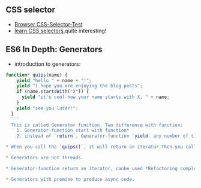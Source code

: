 ## CSS selector
  * [Browser CSS-Selector-Test](http://css4-selectors.com/browser-selector-test/)
  * [learn CSS selectors](https://flukeout.github.io),quite interesting!

## ES6 In Depth: Generators
  * introduction to generators:
  ```javascript
  function* quips(name) {
	  yield "hello " + name + "!";
	  yield "i hope you are enjoying the blog posts";
	  if (name.startsWith("X")) {
	    yield "it's cool how your name starts with X, " + name;
	  }
	  yield "see you later!";
	}
	```
	This is called Generator function. Two difference with function:
	  1. Generator-function start with function*
	  2. instead of `return`, Generator-function `yield` any number of times
  
  * When you call the `quips()`, it will return an iterator.Then you call iterator.next()method,the function call thaws itself out and runs until it reaches the next yield expression. And paused.

  * Generators are not threads.

  * Generator-function return an iterator, canbe used *Refactoring complex loops* & *Tools for working with iterables.*

  * Generators with promise to produce async code.